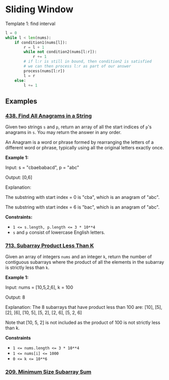 # Sliding Window

Template 1: find interval
```Python
l = 0
while l < len(nums):
    if condition1(nums[l]):
        r = l + 1
        while not condition2(nums[l:r]):
            r += 1
        # if l:r is still in bound, then condition2 is satisfied
        # we can then process l:r as part of our answer
        process(nums[l:r])
        l = r
    else:
        l += 1
```

## Examples
### [438. Find All Anagrams in a String](https://leetcode.com/problems/find-all-anagrams-in-a-string/)
Given two strings `s` and `p`, return an array of all the start indices of `p`'s anagrams in `s`. You may return the answer in any order.

An Anagram is a word or phrase formed by rearranging the letters of a different word or phrase, typically using all the original letters exactly once.

**Example 1:**

Input: s = "cbaebabacd", p = "abc"

Output: [0,6]

Explanation:

The substring with start index = 0 is "cba", which is an anagram of "abc".

The substring with start index = 6 is "bac", which is an anagram of "abc".

**Constraints:**
- `1 <= s.length, p.length <= 3 * 10**4`
- `s` and `p` consist of lowercase English letters.


### [713. Subarray Product Less Than K](https://leetcode.com/problems/subarray-product-less-than-k/)

Given an array of integers `nums` and an integer `k`, return the number of contiguous subarrays where the product of all the elements in the subarray is strictly less than `k`.

**Example 1:**

Input: nums = [10,5,2,6], k = 100

Output: 8

Explanation: The 8 subarrays that have product less than 100 are:
[10], [5], [2], [6], [10, 5], [5, 2], [2, 6], [5, 2, 6]

Note that [10, 5, 2] is not included as the product of 100 is not strictly less than k.

**Constraints**
- `1 <= nums.length <= 3 * 10**4`
- `1 <= nums[i] <= 1000`
- `0 <= k <= 10**6`


### [209. Minimum Size Subarray Sum](https://leetcode.com/problems/minimum-size-subarray-sum/)

